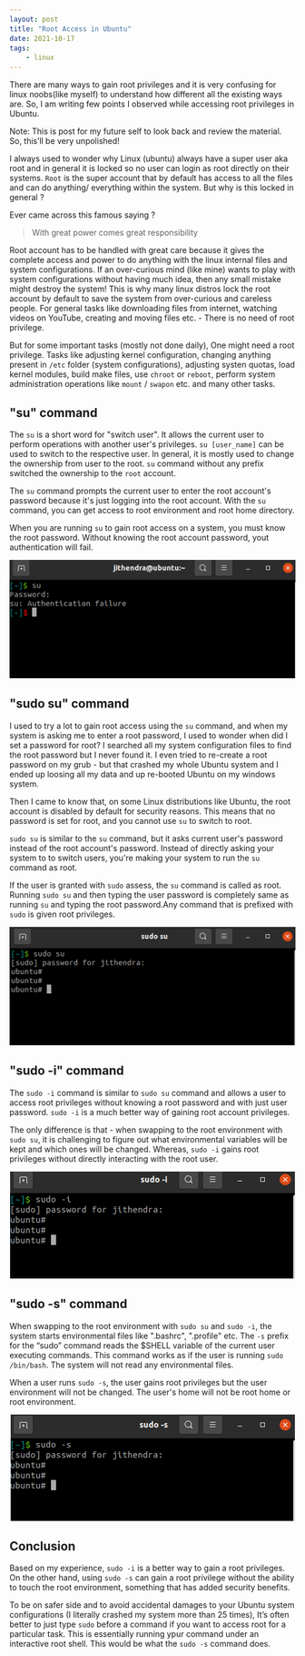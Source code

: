 ```yaml
---
layout: post
title: "Root Access in Ubuntu"
date: 2021-10-17
tags: 
    - linux
---
```


There are many ways to gain root privileges and it is very confusing for linux noobs(like myself) to understand how different all the existing ways are. So, I am writing few points I observed while accessing root privileges in Ubuntu.

 <!-- more -->


Note: This is post for my future self to look back and review the material. So, this’ll be very unpolished!

I always used to wonder why Linux (ubuntu) always have a super user aka root and in general it is locked so no user can login as root directly on their systems. `Root` is the super account that by default has access to all the files and can do anything/ everything within the system. But why is this locked in general ?

Ever came across this famous saying ?
> With great power comes great responsibility

Root account has to be handled with great care because it gives the complete access and power to do anything with the linux internal files and system configurations. If an over-curious mind (like mine) wants to play with system configurations without having much idea, then any small mistake might destroy the system! This is why many linux distros lock the root account by default to save the system from over-curious and careless people. For general tasks like downloading files from internet, watching videos on YouTube, creating and moving files etc. - There is no need of root privilege.

But for some important tasks (mostly not done daily), One might need a root privilege. Tasks like adjusting kernel configuration, changing anything present in `/etc` folder (system configurations), adjusting systen quotas, load kernel modules, build make files, use `chroot` or `reboot`, perform system administration operations like `mount` / `swapon` etc. and many other tasks.

## "su" command
The `su` is a short word for "switch user". It allows the current user to perform operations with another user's privileges. `su [user_name]` can be used to switch to the respective user. In general, it is mostly used to change the ownership from user to the root. `su` command without any prefix switched the ownership to the `root` account. 

The `su` command prompts the current user to enter the root account's password because it's just logging into the root account. With the `su` command, you can get access to root environment and root home directory.

When you are running `su` to gain root access on a system, you must know the root password. Without knowing the root account password, yout authentication will fail.

<center> <img src = "/images/posts/2021-10-17/su.png" width = "auto" width = "100%"> </center>

## "sudo su" command

I used to try a lot to gain root access using the `su` command, and when my system is asking me to enter a root password, I used to wonder when did I set a password for root? I searched all my system configuration files to find the root password but I never found it. I even tried to re-create a root password on my grub - but that crashed my whole Ubuntu system and I ended up loosing all my data and up re-booted Ubuntu on my windows system. 

Then I came to know that, on some Linux distributions like Ubuntu, the root account is disabled by default for security reasons. This means that no password is set for root, and you cannot use `su` to switch to root. 

`sudo su` is similar to the `su` command, but it asks current user's password instead of the root account's password. Instead of directly asking your system to to switch users, you're making your system to run the `su` command as root. 

If the user is granted with `sudo` assess, the `su` command is called as root. Running `sudo su` and then typing the user password is completely same as running `su` and typing the root password.Any command that is prefixed with `sudo`  is given root privileges.

<center> <img src = "/images/posts/2021-10-17/sudosu.png" width = "auto" width = "100%"> </center>



## "sudo -i" command
The `sudo -i` command is similar to `sudo su` command and allows a user to access root privileges without knowing a root password and with just user password. `sudo -i` is a much better way of gaining root account privileges.

The only difference is that - when swapping to the root environment with `sudo su`,  it is challenging to figure out what environmental variables will be kept and which ones will be changed. Whereas, `sudo -i` gains root privileges without directly interacting with the root user.

<center> <img src = "/images/posts/2021-10-17/sudoi.png" width = "auto" width = "100%"> </center>

## "sudo -s" command

When swapping to the root environment with `sudo su` and `sudo -i`, the system starts environmental files like ".bashrc", ".profile" etc. The `-s` prefix for the “sudo” command reads the $SHELL variable of the current user executing commands. This command works as if the user is running `sudo /bin/bash`. The system will not read any environmental files. 

When a user runs `sudo -s`, the user gains root privileges but the user environment will not be changed. The user's home will not be root home or root environment.

<center> <img src = "/images/posts/2021-10-17/sudos.png" width = "auto" width = "100%"> </center>


## Conclusion
Based on my experience, `sudo -i` is a better way to gain a root privileges. On the other hand, using `sudo -s` can gain a root privilege without the ability to touch the root environment, something that has added security benefits.

To be on safer side and to avoid accidental damages to your Ubuntu system configurations (I literally crashed my system more than 25 times), It’s often better to just type `sudo` before a command if you want to access root for a particular task. This is essentially running ypur command under an interactive root shell. This would be what the `sudo -s` command does.


